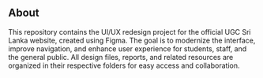  ## About
This repository contains the UI/UX redesign project for the official UGC Sri Lanka website, created using Figma. The goal is to modernize the interface, improve navigation, and enhance user experience for students, staff, and the general public. All design files, reports, and related resources are organized in their respective folders for easy access and collaboration.
